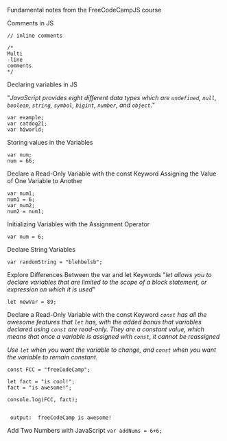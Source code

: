 Fundamental notes from the FreeCodeCampJS course

Comments in JS

```
// inline comments

/*
Multi
-line
comments
*/
```

Declaring variables in JS

"_JavaScript provides eight different data types which are `undefined`, `null`, `boolean`, `string`, `symbol`, `bigint`, `number`, and `object`._"


```
var example;
var catdog21;
var hiworld;
```

Storing values in the Variables 

```
var num;
num = 66;

```

Declare a Read-Only Variable with the const Keyword
Assigning the Value of One Variable to Another

```
var num1;
num1 = 6;
var num2;
num2 = num1;

```

Initializing Variables with the Assignment Operator
```
var num = 6;
```

Declare String Variables
```
var randomString = "blehbelsb";
```

Explore Differences Between the var and let Keywords
"_let allows you to declare variables that are limited to the scope of a block statement, or expression on which it is used_"

```
let newVar = 89;
```

Declare a Read-Only Variable with the const Keyword
_`const` has all the awesome features that `let` has, with the added bonus that variables declared using `const` are read-only. They are a constant value, which means that once a variable is assigned with `const`, it cannot be reassigned_

_Use `let` when you want the variable to change, and `const` when you want the variable to remain constant._

```
const FCC = "freeCodeCamp"; 

let fact = "is cool!"; 
fact = "is awesome!";

console.log(FCC, fact); 


```

``` output:  freeCodeCamp is awesome!```

Add Two Numbers with JavaScript
``` var addNums = 6+6; ```